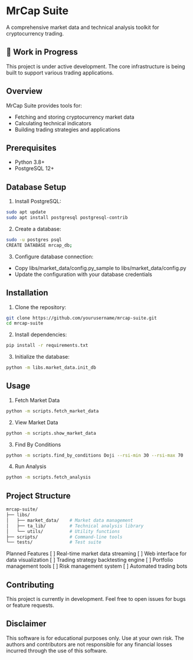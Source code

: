 # MrCap Suite
A comprehensive market data and technical analysis toolkit for cryptocurrency trading.

## 🚧 Work in Progress
This project is under active development. The core infrastructure is being built to support various trading applications.

## Overview
MrCap Suite provides tools for:
- Fetching and storing cryptocurrency market data
- Calculating technical indicators
- Building trading strategies and applications

## Prerequisites
- Python 3.8+
- PostgreSQL 12+

## Database Setup
1. Install PostgreSQL:
```bash
sudo apt update
sudo apt install postgresql postgresql-contrib
```
2. Create a database:
```bash
sudo -u postgres psql
CREATE DATABASE mrcap_db;
```
3. Configure database connection:
- Copy libs/market_data/config.py_sample to libs/market_data/config.py
- Update the configuration with your database credentials

## Installation
1. Clone the repository:
```bash
git clone https://github.com/yourusername/mrcap-suite.git
cd mrcap-suite
```
2. Install dependencies:
```bash
pip install -r requirements.txt
```
3. Initialize the database:
```bash
python -m libs.market_data.init_db
```

## Usage
1. Fetch Market Data
```bash
python -m scripts.fetch_market_data
```
2. View Market Data
```bash
python -m scripts.show_market_data
```
3. Find By Conditions
```bash
python -m scripts.find_by_conditions Doji --rsi-min 30 --rsi-max 70
```
4. Run Analysis
```bash
python -m scripts.fetch_analysis
```

## Project Structure
```bash
mrcap-suite/
├── libs/
│   ├── market_data/    # Market data management
│   ├── ta_lib/         # Technical analysis library
│   └── utils/          # Utility functions
├── scripts/            # Command-line tools
└── tests/              # Test suite
```
Planned Features
[ ] Real-time market data streaming
[ ] Web interface for data visualization
[ ] Trading strategy backtesting engine
[ ] Portfolio management tools
[ ] Risk management system
[ ] Automated trading bots

## Contributing
This project is currently in development. Feel free to open issues for bugs or feature requests.

## Disclaimer
This software is for educational purposes only. Use at your own risk. The authors and contributors are not responsible for any financial losses incurred through the use of this software.
